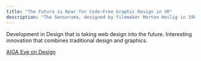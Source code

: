 ```yaml
---
title: "The Future is Near for Code-Free Graphic Design in VR"
description: "The Sensorama, designed by filmmaker Morton Heilig in 1962, is considered one of the earliest examples of Virtual Reality."
---
```

Development in Design that is taking web design into the future. Interesting innovation that combines traditional design and graphics.


[AIGA Eye on Design](https://eyeondesign.aiga.org/the-future-is-near-for-code-free-graphic-design-in-vr/)
